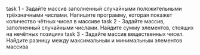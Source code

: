 task 1 - Задайте массив заполненный случайными положительными трёхзначными числами. Напишите программу, которая покажет количество чётных чисел в массиве
task 2 - Задайте массив, заполненный случайными числами. Найдите сумму элементов, стоящих на нечётных позициях
task 3 - Задайте массив вещественных чисел. Найдите разницу между максимальным и минимальным элементов массива
